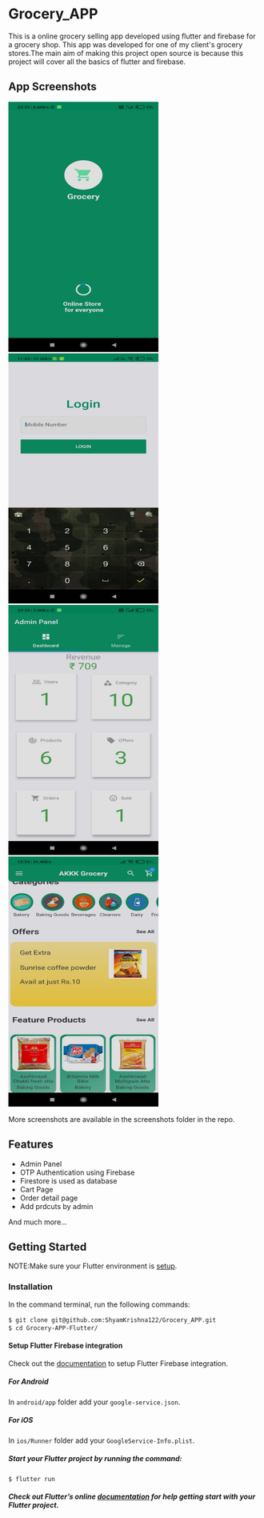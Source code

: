 # Grocery_APP

This is a online grocery selling app developed using flutter and firebase for a grocery shop. This app was developed for one of my client's grocery stores.The main aim of making this project open source is because this project will cover all the basics of flutter and firebase.

## App Screenshots

 
 
<div>
    <img src="/screenshots/splash_screen.jpeg" width="300px" height="500px"</img>
    <img src="/screenshots/login_page.jpeg" width="300px" height="500px"</img>
    <img src="/screenshots/admin_panel.jpeg" width="300px" height="500px"</img>
    <img src="/screenshots/main_page.jpeg" width="300px" height="500px"</img>
</div>




More screenshots are available in the screenshots folder in the repo.


## Features

<ul>
  <li>Admin Panel</li>
  <li>OTP Authentication using Firebase</li>
  <li>Firestore is used as database</li>
  <li>Cart Page</li>
  <li>Order detail page</li>
  <li>Add prdcuts by admin</li>
</ul>

And much more...

## Getting Started

NOTE:Make sure your Flutter environment is <a href="https://flutter.dev/docs/get-started/install">setup</a>.

### Installation

In the command terminal, run the following commands:

    $ git clone git@github.com:ShyamKrishna122/Grocery_APP.git
    $ cd Grocery-APP-Flutter/

#### Setup Flutter Firebase integration
Check out the [documentation](https://codelabs.developers.google.com/codelabs/flutter-firebase/#4) to setup Flutter Firebase integration.

##### For Android
In `android/app` folder add your `google-service.json`.
##### For iOS
In `ios/Runner` folder add your `GoogleService-Info.plist`.

##### Start your Flutter project by running the command:
    $ flutter run

##### Check out Flutter’s online [documentation](http://flutter.io/) for help getting start with your Flutter project. 

